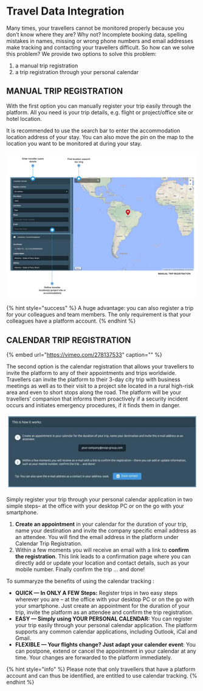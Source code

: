 # Travel Data Integration

Many times, your travellers cannot be monitored properly because you don’t know where they are? Why not? Incomplete booking data, spelling mistakes in names, missing or wrong phone numbers and email addresses make tracking and contacting your travellers difficult. So how can we solve this problem? We provide two options to solve this problem:

1. a manual trip registration
2. a trip registration through your personal calendar

## MANUAL TRIP REGISTRATION

With the first option you can manually register your trip easily through the platform. All you need is your trip details, e.g. flight or project/office site or hotel location.

It is recommended to use the search bar to enter the accommodation location address of your stay. You can also move the pin on the map to the location you want to be monitored at during your stay.

![Manual Trip Registration](../.gitbook/assets/manualtripregistration.png)

{% hint style="success" %}
A huge advantage: you can also register a trip for your colleagues and team members. The only requirement is that your colleagues have a platform account.
{% endhint %}

## CALENDAR TRIP REGISTRATION

{% embed url="https://vimeo.com/278137533" caption="" %}

The second option is the calendar registration that allows your travellers to invite the platform to any of their appointments and trips worldwide. Travellers can invite the platform to their 3-day city trip with business meetings as well as to their visit to a project site located in a rural high-risk area and even to short stops along the road. The platform will be your travellers’ companion that informs them proactively if a security incident occurs and initiates emergency procedures, if it finds them in danger.

![Calendar Trip Registration](../.gitbook/assets/calendartripregistration.png)

Simply register your trip through your personal calendar application in two simple steps– at the office with your desktop PC or on the go with your smartphone.

1. **Create an appointment** in your calendar for the duration of your trip, name your destination and invite the company specific email address as an attendee. You will find the email address in the platform under Calendar Trip Registration. 
2. Within a few moments you will receive an email with a link to **confirm the registration**. This link leads to a confirmation page where you can directly add or update your location and contact details, such as your mobile number. Finally confirm the trip ... and done!

To summaryze the benefits of using the calendar tracking :

* **QUICK — In ONLY A FEW Steps:** Register trips in two easy steps wherever you are – at the office with your desktop PC or on the go with your smartphone. Just create an appointment for the duration of your trip, invite the platform as an attendee and confirm the trip registration. 
* **EASY — Simply using YOUR PERSONAL CALENDAR:** You can register your trip easily through your personal calendar application. The platform supports any common calendar applications, including Outlook, iCal and Gmail.
* **FLEXIBLE — Your flights change? Just adapt your calender event**: You can postpone, extend or cancel the appointment in your calendar at any time. Your changes are forwarded to the platform immediately.

{% hint style="info" %}
Please note that only travellers that have a platform account and can thus be identified, are entitled to use calendar tracking.
{% endhint %}

